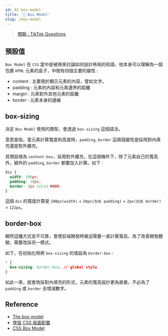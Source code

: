 ```yaml
---
id: 01-box-model
title: '📜 Box Model'
slug: /box-model
---
```


> [關聯 : TikTok Questions](../Interview/Jobs/00-tiktok.md/#html--css)

## 預設值

`Box Model` 在 `CSS` 當中是被用來討論如何設計佈局的術語。他本身可以理解為一個包裹 `HTML` 元素的盒子，中間有四個主要的屬性 :

- content : 主要用於顯示元素的內容，譬如文字。
- padding : 元素的內容和元素邊界的距離
- margin : 元素對外其他元素的距離
- border : 元素本身的邊線

## box-sizing

決定 `Box Model` 使用的類型，會透過 `box-sizing` 這個語法。

意思是指，當元素計算寬度和高度時，`padding`, `border` 這兩個屬性是採用對內填充還是對外擴充。

其預設值為 `content-box`，採用對外擴充，在這個條件下，除了元素自己的寬高外，額外的 `padding`, `border` 都要加入計算。如下 :

```css
div {
  width: 100px;
  padding: 10px;
  border: 1px solid #000;
}
```

這個 `div` 的寬度計算是 `100px(width)` + `20px(左右 padding)` + `2px(左右 border)` = `122px`。

## border-box

顯然這種方式並不可靠，會使前端開發時被迫需要一直計算寬高，為了改善開發體驗，需要改採另一模式。

如下，在初始化時將 `box-sizing` 的值設為 `border-box` :

```css
* {
  box-sizing: border-box; // global style
}
```

如此一來，就會改採對內填充的形式，元素的寬高設計更為直覺，不必為了 `padding` 或 `border` 去增減數字。

## Reference

- [The box model](https://developer.mozilla.org/en-US/docs/Learn/CSS/Building_blocks/The_box_model)
- [學習 CSS 版面配置](https://zh-tw.learnlayout.com/box-sizing.html)
- [CSS Box Model](https://www.w3schools.com/css/css_boxmodel.asp)
